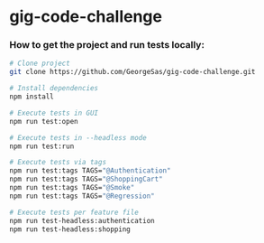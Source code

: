 # gig-code-challenge


### How to get the project and run tests locally:

```sh
# Clone project
git clone https://github.com/GeorgeSas/gig-code-challenge.git
```

```sh
# Install dependencies
npm install
```

```sh
# Execute tests in GUI
npm run test:open
```

```sh
# Execute tests in --headless mode
npm run test:run
```

```sh
# Execute tests via tags
npm run test:tags TAGS="@Authentication" 
npm run test:tags TAGS="@ShoppingCart" 
npm run test:tags TAGS="@Smoke" 
npm run test:tags TAGS="@Regression" 
```

```sh
# Execute tests per feature file
npm run test-headless:authentication
npm run test-headless:shopping
```
